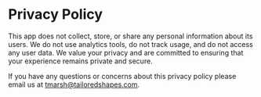 # Privacy Policy

This app does not collect, store, or share any personal information about its users. We do not use analytics tools, do not track usage, and do not access any user data. We value your privacy and are committed to ensuring that your experience remains private and secure.

If you have any questions or concerns about this privacy policy please email us at  [tmarsh@tailoredshapes.com](mailto:tmarsh@tailoredshapes.com).
